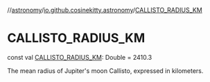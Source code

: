 //[astronomy](../../index.md)/[io.github.cosinekitty.astronomy](index.md)/[CALLISTO_RADIUS_KM](-c-a-l-l-i-s-t-o_-r-a-d-i-u-s_-k-m.md)

# CALLISTO_RADIUS_KM

const val [CALLISTO_RADIUS_KM](-c-a-l-l-i-s-t-o_-r-a-d-i-u-s_-k-m.md): Double = 2410.3

The mean radius of Jupiter's moon Callisto, expressed in kilometers.
